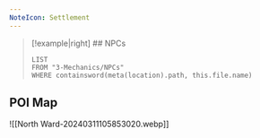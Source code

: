 ```yaml
---
NoteIcon: Settlement
---
```


> [!example|right]  ## NPCs
> ```dataview
> LIST
> FROM "3-Mechanics/NPCs"
> WHERE containsword(meta(location).path, this.file.name)
> ```

## POI Map
![[North Ward-20240311105853020.webp]]